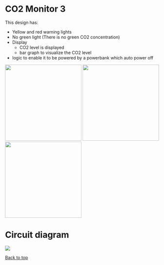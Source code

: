 # CO2 Monitor 3

This design has:
* Yellow and red warning lights
* No green light (There is no green CO2 concentration)
* Display
  * CO2 level is displayed
  * bar graph to visualize the CO2 level
* logic to enable it to be powered by a powerbank which auto power off

<img src="../../../raw/master/CO2Monitor3/Example529ppm.jpg" width="250">

<img src="../../../raw/master/CO2Monitor3/Example861ppm.jpg" width="250">

<img src="../../../raw/master/CO2Monitor3/Example1741ppm.jpg" width="250">

# Circuit diagram

<img src="../../../raw/master/CO2Monitor3/CircuitDiagramCO2Monitor3.png">



[Back to top](../README.md)
